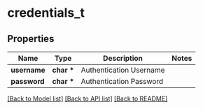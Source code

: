 # credentials_t

## Properties
Name | Type | Description | Notes
------------ | ------------- | ------------- | -------------
**username** | **char \*** | Authentication Username | 
**password** | **char \*** | Authentication Password | 

[[Back to Model list]](../README.md#documentation-for-models) [[Back to API list]](../README.md#documentation-for-api-endpoints) [[Back to README]](../README.md)


